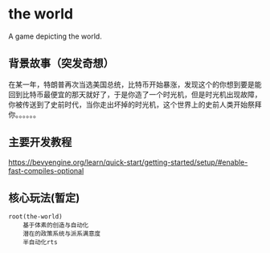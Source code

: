 # the world

A game depicting the world.

## 背景故事（突发奇想）

在某一年，特朗普再次当选美国总统，比特币开始暴涨，发现这个的你想到要是能回到比特币最便宜的那天就好了，于是你造了一个时光机，但是时光机出现故障，你被传送到了史前时代，当你走出坏掉的时光机，这个世界上的史前人类开始祭拜你。。。。。。

## 主要开发教程

https://bevyengine.org/learn/quick-start/getting-started/setup/#enable-fast-compiles-optional

## 核心玩法(暂定)

```mermaid
root(the-world)
    基于体素的创造与自动化
    潜在的政策系统与派系满意度
    半自动化rts
```